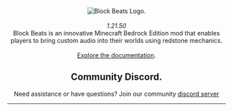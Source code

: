 <div align="center">
  <br><br>
  <div>
  <img src="https://i.imgur.com/RuYU6WF.png" alt="Block Beats Logo.">
  <br><br>
    <em>1.21.50</em>
    <br>
   Block Beats is an innovative Minecraft Bedrock Edition mod that enables players to bring custom audio into their worlds using redstone mechanics.
    <br>
    <br>
    <a href="">Explore the documentation</a>.</p>
  </div>
  <div align="center">
  <h2>Community Discord.</h2>
   Need assistance or have questions? Join our community
   <a href="https://discord.gg/ErFJnHuBX7">discord server</a>
</div>
</div>
<hr>


